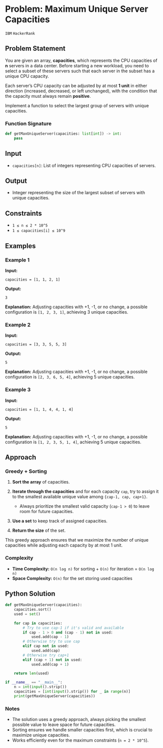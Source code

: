 # Problem: Maximum Unique Server Capacities
`IBM` `HackerRank`

## Problem Statement

You are given an array, **capacities**, which represents the CPU capacities of **n** servers in a data center. Before starting a new workload, you need to select a subset of these servers such that each server in the subset has a unique CPU capacity.

Each server’s CPU capacity can be adjusted by at most **1 unit** in either direction (increased, decreased, or left unchanged), with the condition that the capacity must always remain **positive**.

Implement a function to select the largest group of servers with unique capacities.

### Function Signature

```python
def getMaxUniqueServer(capacities: list[int]) -> int:
    pass
```

## Input

* `capacities[n]`: List of integers representing CPU capacities of servers.

## Output

* Integer representing the size of the largest subset of servers with unique capacities.

## Constraints

* `1 ≤ n ≤ 2 * 10^5`
* `1 ≤ capacities[i] ≤ 10^9`

## Examples

### Example 1

**Input:**

```
capacities = [1, 1, 2, 1]
```

**Output:**

```
3
```

**Explanation:**
Adjusting capacities with +1, -1, or no change, a possible configuration is `[1, 2, 3, 1]`, achieving 3 unique capacities.

### Example 2

**Input:**

```
capacities = [3, 3, 5, 5, 3]
```

**Output:**

```
5
```

**Explanation:**
Adjusting capacities with +1, -1, or no change, a possible configuration is `[2, 3, 6, 5, 4]`, achieving 5 unique capacities.

### Example 3

**Input:**

```
capacities = [1, 1, 4, 4, 1, 4]
```

**Output:**

```
5
```

**Explanation:**
Adjusting capacities with +1, -1, or no change, a possible configuration is `[1, 2, 3, 5, 1, 4]`, achieving 5 unique capacities.

## Approach

### Greedy + Sorting

1. **Sort the array** of capacities.
2. **Iterate through the capacities** and for each capacity `cap`, try to assign it to the smallest available unique value among `{cap-1, cap, cap+1}`.

   * Always prioritize the smallest valid capacity (`cap-1 > 0`) to leave room for future capacities.
3. **Use a set** to keep track of assigned capacities.
4. **Return the size** of the set.

This greedy approach ensures that we maximize the number of unique capacities while adjusting each capacity by at most 1 unit.

### Complexity

* **Time Complexity:** `O(n log n)` for sorting + `O(n)` for iteration = `O(n log n)`
* **Space Complexity:** `O(n)` for the set storing used capacities

## Python Solution

```python
def getMaxUniqueServer(capacities):
    capacities.sort()
    used = set()
    
    for cap in capacities:
        # Try to use cap-1 if it's valid and available
        if cap - 1 > 0 and (cap - 1) not in used:
            used.add(cap - 1)
        # Otherwise try to use cap
        elif cap not in used:
            used.add(cap)
        # Otherwise try cap+1
        elif (cap + 1) not in used:
            used.add(cap + 1)
    
    return len(used)

if __name__ == "__main__":
    n = int(input().strip())
    capacities = [int(input().strip()) for _ in range(n)]
    print(getMaxUniqueServer(capacities))
```

### Notes

* The solution uses a greedy approach, always picking the smallest possible value to leave space for future capacities.
* Sorting ensures we handle smaller capacities first, which is crucial to maximize unique capacities.
* Works efficiently even for the maximum constraints (`n = 2 * 10^5`).
